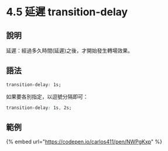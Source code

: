 # 4.5 延遲 transition-delay

## 說明

延遲：經過多久時間(延遲)之後，才開始發生轉場效果。

## 語法

```css
transition-delay: 1s;
```

如果要各別指定，以逗號分隔即可：

```css
transition-delay: 1s, 2s;
```

## 範例

{% embed url="https://codepen.io/carlos411/pen/NWPgKxp" %}


